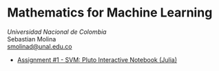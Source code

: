 # Mathematics for Machine Learning
*Universidad Nacional de Colombia*\
Sebastian Molina  \
[smolinad@unal.edu.co](mailto:smolinad@unal.edu.co)

- [Assignment #1 - SVM: Pluto Interactive Notebook (Julia)](https://hub.gke2.mybinder.org/user/fonsp-pluto-on-binder-2oolsvr5/pluto/edit?id=4e219618-bbd2-11ed-2503-7fbc8286d3e4&token=Yu6QGTbdTXiHwWp8kE1hyw)
